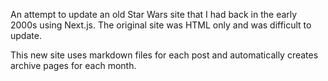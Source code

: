An attempt to update an old Star Wars site that I had back in the early 2000s using Next.js. The original site was HTML only and was difficult to update.

This new site uses markdown files for each post and automatically creates archive pages for each month.